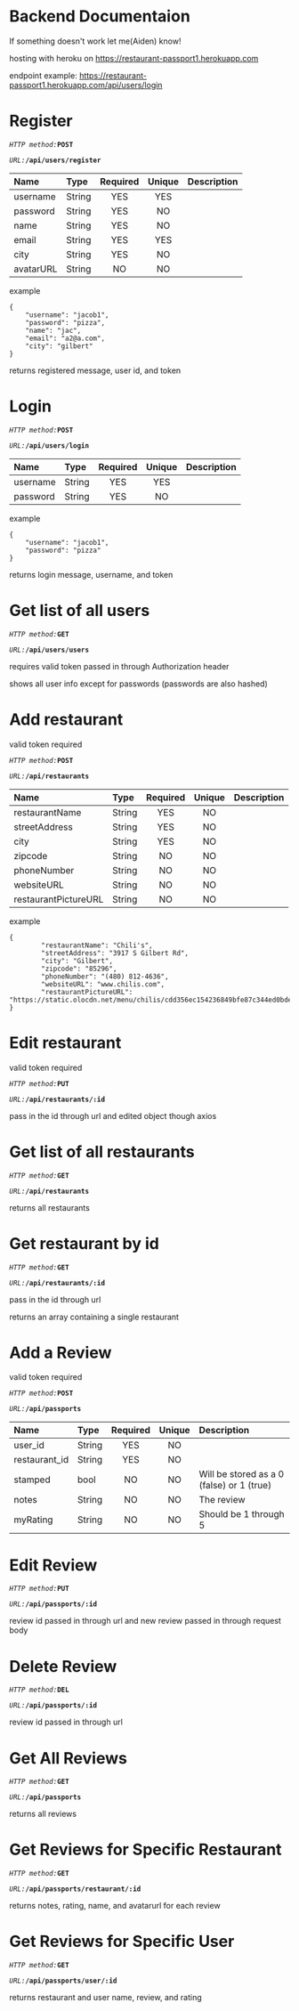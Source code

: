 # Backend Documentaion

If something doesn't work let me(Aiden) know!

hosting with heroku on 
https://restaurant-passport1.herokuapp.com

endpoint example: https://restaurant-passport1.herokuapp.com/api/users/login

<h1>Register</h1>

*`HTTP method:`***`POST`**

*`URL:`***`/api/users/register`**

| Name           | Type   | Required | Unique | Description           |
| :------------- | :----- | :------: | :----: | :-------------------- |
| username       | String |   YES    |  YES   |                       |
| password       | String |   YES    |   NO   |                       |
| name           | String |   YES    |   NO   |                       |
| email          | String |   YES    |  YES   |                       |
| city           | String |   YES    |  NO    |                       |
| avatarURL      | String |   NO     |  NO    |                       |

example
```
{
	"username": "jacob1",
	"password": "pizza",
	"name": "jac",
	"email": "a2@a.com",
	"city": "gilbert"
}
```

returns registered message, user id, and token

<h1>Login</h1>

*`HTTP method:`***`POST`**

*`URL:`***`/api/users/login`**

| Name           | Type   | Required | Unique | Description           |
| :------------- | :----- | :------: | :----: | :-------------------- |
| username       | String |   YES    |  YES   |                       |
| password       | String |   YES    |   NO   |                       |

example
```
{
	"username": "jacob1",
	"password": "pizza"
}
```

returns login message, username, and token

<h1>Get list of all users</h1>

*`HTTP method:`***`GET`**

*`URL:`***`/api/users/users`**

requires valid token passed in through Authorization header

shows all user info except for passwords (passwords are also hashed)

<h1>Add restaurant</h1>

valid token required

*`HTTP method:`***`POST`**

*`URL:`***`/api/restaurants`**

| Name           | Type   | Required | Unique | Description           |
| :------------- | :----- | :------: | :----: | :-------------------- |
| restaurantName | String |   YES    |  NO   |                       |
| streetAddress  | String |   YES    |   NO   |                       |
| city           | String |   YES    |   NO   |                       |
| zipcode        | String |   NO    |  NO   |                       |
| phoneNumber    | String |   NO    |  NO    |                       |
| websiteURL     | String |   NO     |  NO    |                       |
|restaurantPictureURL | String |   NO     |  NO    |                       |

example
```
{
		"restaurantName": "Chili's",
		"streetAddress": "3917 S Gilbert Rd",
		"city": "Gilbert",
		"zipcode": "85296",
		"phoneNumber": "(480) 812-4636",
		"websiteURL": "www.chilis.com",
		"restaurantPictureURL": "https://static.olocdn.net/menu/chilis/cdd356ec154236849bfe87c344ed0bde.jpg"
}
```

<h1>Edit restaurant</h1>

valid token required

*`HTTP method:`***`PUT`**

*`URL:`***`/api/restaurants/:id`**

pass in the id through url and edited object though axios


<h1>Get list of all restaurants</h1>

*`HTTP method:`***`GET`**

*`URL:`***`/api/restaurants`**

returns all restaurants

<h1>Get restaurant by id</h1>

*`HTTP method:`***`GET`**

*`URL:`***`/api/restaurants/:id`**

pass in the id through url

returns an array containing a single restaurant

<h1>Add a Review</h1>

valid token required

*`HTTP method:`***`POST`**

*`URL:`***`/api/passports`**

| Name           | Type   | Required | Unique | Description           |
| :------------- | :----- | :------: | :----: | :-------------------- |
| user_id        | String |   YES    |  NO   |                       |
| restaurant_id  | String |   YES    |   NO   |                       |
| stamped        | bool   |   NO    |   NO   | Will be stored as a 0 (false) or 1 (true) |
| notes          | String |   NO    |  NO   | The review                      |
| myRating       | String |   NO    |  NO    | Should be 1 through 5                       |

<h1>Edit Review</h1>

*`HTTP method:`***`PUT`**

*`URL:`***`/api/passports/:id`**

review id passed in through url and new review passed in through request body

<h1>Delete Review</h1>

*`HTTP method:`***`DEL`**

*`URL:`***`/api/passports/:id`**

review id passed in through url

<h1>Get All Reviews</h1>
 
 *`HTTP method:`***`GET`**

*`URL:`***`/api/passports`**

returns all reviews

<h1>Get Reviews for Specific Restaurant</h1>

 *`HTTP method:`***`GET`**

*`URL:`***`/api/passports/restaurant/:id`**

returns notes, rating, name, and avatarurl for each review

<h1>Get Reviews for Specific User</h1>

 *`HTTP method:`***`GET`**

*`URL:`***`/api/passports/user/:id`**

returns restaurant and user name, review, and rating


